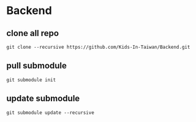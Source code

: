 # Backend

## clone all repo
```
git clone --recursive https://github.com/Kids-In-Taiwan/Backend.git
```

## pull submodule
```
git submodule init
```

## update submodule
```
git submodule update --recursive
```